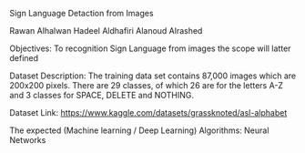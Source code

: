  Sign Language Detaction from Images

Rawan Alhalwan
Hadeel Aldhafiri
Alanoud Alrashed

Objectives:
To recognition Sign Language from images the scope will latter defined


Dataset Description:
The training data set contains 87,000 images which are 200x200 pixels. 
There are 29 classes, of which 26 are for the letters A-Z and 3 classes for SPACE, DELETE and NOTHING.


Dataset Link:
https://www.kaggle.com/datasets/grassknoted/asl-alphabet



The expected (Machine learning / Deep Learning) Algorithms:
Neural Networks
